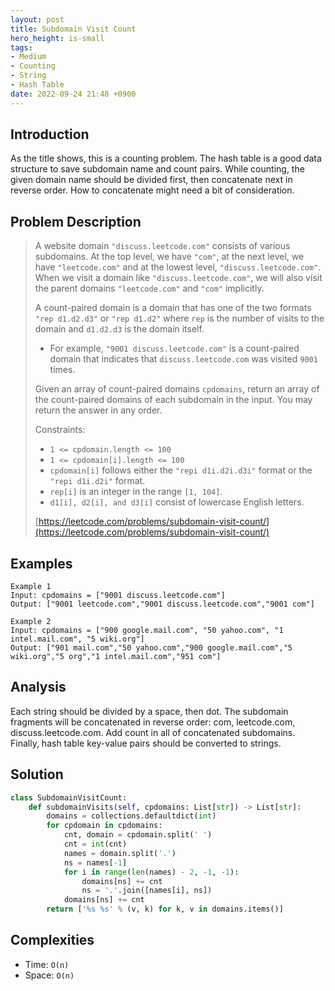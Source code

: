 ```yaml
---
layout: post
title: Subdomain Visit Count
hero_height: is-small
tags:
- Medium
- Counting
- String
- Hash Table
date: 2022-09-24 21:48 +0900
---
```

## Introduction
As the title shows, this is a counting problem.
The hash table is a good data structure to save subdomain name and count pairs.
While counting, the given domain name should be divided first, then concatenate next in reverse order.
How to concatenate might need a bit of consideration.

## Problem Description
> A website domain `"discuss.leetcode.com"` consists of various subdomains.
> At the top level, we have `"com"`, at the next level, we have `"leetcode.com"` and
> at the lowest level, `"discuss.leetcode.com"`.
> When we visit a domain like `"discuss.leetcode.com"`, we will also visit the parent domains
> `"leetcode.com"` and `"com"` implicitly.
>
> A count-paired domain is a domain that has one of the two formats `"rep d1.d2.d3"` or `"rep d1.d2"`
> where `rep` is the number of visits to the domain and `d1.d2.d3` is the domain itself.
> - For example, `"9001 discuss.leetcode.com"` is a count-paired domain that indicates that `discuss.leetcode.com`
>   was visited `9001` times.
>
> Given an array of count-paired domains `cpdomains`, return an array of the count-paired domains of each subdomain in the input.
> You may return the answer in any order.
>
> Constraints:
> - `1 <= cpdomain.length <= 100`
> - `1 <= cpdomain[i].length <= 100`
> - `cpdomain[i]` follows either the `"repi d1i.d2i.d3i"` format or the `"repi d1i.d2i"` format.
> - `rep[i]` is an integer in the range `[1, 104]`.
> - `d1[i], d2[i], and d3[i]` consist of lowercase English letters.
>
> [https://leetcode.com/problems/subdomain-visit-count/](https://leetcode.com/problems/subdomain-visit-count/)

## Examples
```
Example 1
Input: cpdomains = ["9001 discuss.leetcode.com"]
Output: ["9001 leetcode.com","9001 discuss.leetcode.com","9001 com"]
```

```
Example 2
Input: cpdomains = ["900 google.mail.com", "50 yahoo.com", "1 intel.mail.com", "5 wiki.org"]
Output: ["901 mail.com","50 yahoo.com","900 google.mail.com","5 wiki.org","5 org","1 intel.mail.com","951 com"]
```

## Analysis
Each string should be divided by a space, then dot.
The subdomain fragments will be concatenated in reverse order: com, leetcode.com, discuss.leetcode.com.
Add count in all of concatenated subdomains.
Finally, hash table key-value pairs should be converted to strings.

## Solution
```python
class SubdomainVisitCount:
    def subdomainVisits(self, cpdomains: List[str]) -> List[str]:
        domains = collections.defaultdict(int)
        for cpdomain in cpdomains:
            cnt, domain = cpdomain.split(' ')
            cnt = int(cnt)
            names = domain.split('.')
            ns = names[-1]
            for i in range(len(names) - 2, -1, -1):
                domains[ns] += cnt
                ns = '.'.join([names[i], ns])
            domains[ns] += cnt
        return ['%s %s' % (v, k) for k, v in domains.items()]
```

## Complexities
- Time: `O(n)`
- Space: `O(n)`
